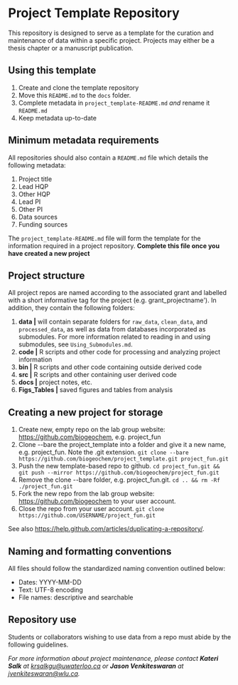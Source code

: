 # Project Template Repository
This repository is designed to serve as a template for the curation and maintenance of data within a specific project. Projects may either be a thesis chapter or a manuscript publication. 

## Using this template
1. Create and clone the template repository
2. Move this `README.md` to the `docs` folder.
3. Complete metadata in `project_template-README.md` *and* rename it `README.md`
3. Keep metadata up-to-date

## Minimum metadata requirements
All repositories should also contain a `README.md` file which details the following metadata:

1. Project title
2. Lead HQP
3. Other HQP
4. Lead PI
5. Other PI
6. Data sources
7. Funding sources

The `project_template-README.md` file will form the template for the information required in a project repository.  **Complete this file once you have created a new project**


## Project structure
All project repos are named according to the associated grant and labelled with a short informative tag for the project (e.g. grant_projectname'). In addition, they contain the following folders:

1. **data |** will contain separate folders for `raw_data`, `clean_data`, and `processed_data`, as well as data from databases incorporated as submodules. For more information related to reading in and using submodules, see `Using_Submodules.md`.
2. **code |** R scripts and other code for processing and analyzing project information
3. **bin |** R scripts and other code containing outside derived code
4. **src |** R scripts and other containing user derived code
5. **docs |** project notes, etc.
6. **Figs_Tables |** saved figures and tables from analysis



## Creating a new project for storage

1. Create new, empty repo on the lab group website: https://github.com/biogeochem, e.g. project_fun
2. Clone --bare the project_template into a folder and give it a new name, e.g. project_fun. Note the .git extension. `git clone --bare https://github.com/biogeochem/project_template.git project_fun.git`
3. Push the new template-based repo to github. `cd project_fun.git && git push --mirror https://github.com/biogeochem/project_fun.git`
4. Remove the clone --bare folder, e.g. project_fun.git. `cd .. && rm -Rf ./project_fun.git`
5. Fork the new repo from the lab group website: https://github.com/biogeochem to your user account.
6. Close the repo from your user account. `git clone https://github.com/USERNAME/project_fun.git`

See also https://help.github.com/articles/duplicating-a-repository/.

## Naming and formatting conventions
All files should follow the standardized naming convention outlined below:

- Dates: YYYY-MM-DD
- Text: UTF-8 encoding
- File names: descriptive and searchable


## Repository use
Students or collaborators wishing to use data from a repo must abide by the following guidelines.

*For more information about project maintenance, please contact **Kateri Salk** at krsalkgu@uwaterloo.ca or **Jason Venkiteswaran** at jvenkiteswaran@wlu.ca.*

